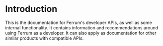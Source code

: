 # Introduction

This is the documentation for Ferrum's developer APIs, as well as some internal functionality. It contains information
and recommendations around using Ferrum as a developer. It can also apply as documentation for other similar products
with compatible APIs.